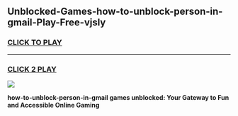 
## Unblocked-Games-how-to-unblock-person-in-gmail-Play-Free-vjsly
<h3>
<a href="https://premium76.site?title=how-to-unblock-person-in-gmail&ref=21A">CLICK TO PLAY</a></h3>
<hr>

<h3>
<a href="https://premium76.site?title=how-to-unblock-person-in-gmail&ref=21A">CLICK 2 PLAY</a>
  
</h3>

<a href="https://premium76.site?title=how-to-unblock-person-in-gmail&ref=21A"><img src="https://clearcache.store/games.png"></a>


**how-to-unblock-person-in-gmail games unblocked: Your Gateway to Fun and Accessible Online Gaming**
